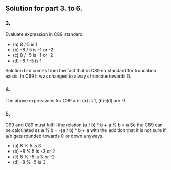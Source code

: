 ## Solution for part 3. to 6.

### 3.
Evaluate expression in C89 standard:

- (a)  8 / 5  is 1
- (b) -8 / 5  is -1 or -2
- (c)  8 / -5 is -1 or -2
- (d) -8 / -5 is  1

Solution b-d comes from the fact that in C89 no standard for truncation exists. In C99 it was changed to always truncate towards 0.

### 4.

The above expressions for C99 are: (a) is 1, (b)-(d) are -1

### 5.

C99 and C89 must fulfill the relation (a / b) * b + a % b = a
So the C89 can be calculated as a % b = -(a / b) * b + a with the addition that it is not sure if a/b gets rounded towards 0 or down anyways.


- (a)  8 % 5  is 3
- (b) -8 % 5  is -3 or  2
- (c)  8 % -5 is  3 or -2
- (d) -8 % -5 is  3

